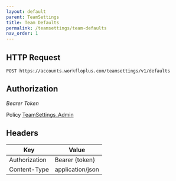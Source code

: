 ```yaml
---
layout: default
parent: TeamSettings
title: Team Defaults
permalink: /teamsettings/team-defaults
nav_order: 1
---
```



## HTTP Request

```
POST https://accounts.workfloplus.com/teamsettings/v1/defaults
```


## Authorization

*Bearer Token*

Policy
[TeamSettings_Admin]({{site.url}}{{site.baseurl}}/authentication/policies#teamsettings_admin)


## Headers

| Key     | Value        |
| ----------- | ----------- |
| Authorization | Bearer {token}      |
| Content-Type | application/json      |

